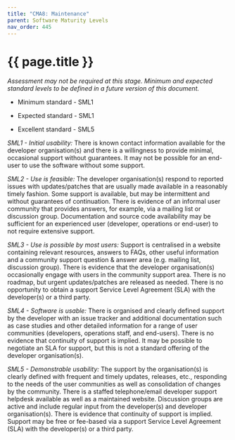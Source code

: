 ```yaml
---
title: "CMA8: Maintenance"
parent: Software Maturity Levels
nav_order: 445
---
```


# {{ page.title }}

*Assessment may not be required at this stage. Minimum and expected
standard levels to be defined in a future version of this document.*

- Minimum standard - SML1

- Expected standard - SML1

- Excellent standard - SML5

*SML1 - Initial usability:* There is known contact information available
for the developer organisation(s) and there is a willingness to provide
minimal, occasional support without guarantees. It may not be possible
for an end-user to use the software without some support.

*SML2 - Use is feasible:* The developer organisation(s) respond to reported issues with
updates/patches that are usually made available in a reasonably timely
fashion. Some support is available, but may be intermittent and without
guarantees of continuation. There is evidence of an informal user
community that provides answers, for example, via a mailing list or
discussion group. Documentation and source code availability may be
sufficient for an experienced user (developer, operations or end-user)
to not require extensive support.

*SML3 - Use is possible by most users:* Support is centralised in a
website containing relevant resources,
answers to FAQs, other useful information and a community support
question & answer area (e.g. mailing list, discussion group).
There is evidence that the developer organisation(s) occasionally engage
with users in the community support area.
There is no roadmap, but urgent updates/patches are released as needed.
There is no opportunity to obtain a support Service Level Agreement (SLA) with the
developer(s) or a third party.

*SML4 - Software is usable:* There is organised and clearly defined support
by the developer with an issue tracker and additional documentation such as case studies and
other detailed information for a range of user communities (developers,
operations staff, and end-users). There is no evidence that
continuity of support is implied. It may be possible to negotiate an SLA
for support, but this is not a standard offering of the developer
organisation(s).

*SML5 - Demonstrable usability:* The support by the organisation(s) is
clearly defined with frequent and timely updates, releases, etc.,
responding to the needs of the user communities as well as
consolidation of changes by the community. There is a staffed
telephone/email developer support helpdesk available as well as a maintained website.
Discussion groups are active and include regular input from the
developer(s) and developer organisation(s). There is evidence that
continuity of support is implied. Support may be free or fee-based via a
support Service Level Agreement (SLA) with the developer(s) or a third party.
